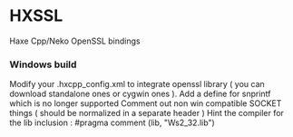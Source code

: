 HXSSL
=====
Haxe Cpp/Neko OpenSSL bindings  


### Windows build
Modify your .hxcpp_config.xml to integrate openssl library ( you can download standalone ones or cygwin ones ).
Add a define for snprintf which is no longer supported
Comment out non win compatible SOCKET things ( should be normalized in a separate header )
Hint the compiler for the lib inclusion : #pragma comment (lib, "Ws2_32.lib")
